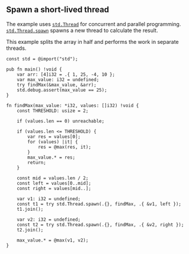 ## Spawn a short-lived thread

The example uses [`std.Thread`] for concurrent and parallel programming.
[`std.Thread.spawn`] spawns a new thread to calculate the result.

This example splits the array in half and performs the work in separate threads.

```zig
const std = @import("std");

pub fn main() !void {
    var arr: [4]i32 = .{ 1, 25, -4, 10 };
    var max_value: i32 = undefined;
    try findMax(&max_value, &arr);
    std.debug.assert(max_value == 25);
}

fn findMax(max_value: *i32, values: []i32) !void {
    const THRESHOLD: usize = 2;

    if (values.len == 0) unreachable;

    if (values.len <= THRESHOLD) {
        var res = values[0];
        for (values) |it| {
            res = @max(res, it);
        }
        max_value.* = res;
        return;
    }

    const mid = values.len / 2;
    const left = values[0..mid];
    const right = values[mid..];

    var v1: i32 = undefined;
    const t1 = try std.Thread.spawn(.{}, findMax, .{ &v1, left });
    t1.join();

    var v2: i32 = undefined;
    const t2 = try std.Thread.spawn(.{}, findMax, .{ &v2, right });
    t2.join();

    max_value.* = @max(v1, v2);
}
```

[`std.Thread`]: https://ziglang.org/documentation/0.11.0/std/#A;std:Thread
[`std.Thread.spawn`]: https://ziglang.org/documentation/0.11.0/std/#A;std:Thread.spawn
